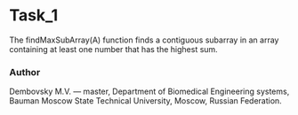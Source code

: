 # Task_1
The findMaxSubArray(A) function finds a contiguous subarray in an array containing at least one number that has the highest sum.
### Author
Dembovsky M.V. — master, Department of Biomedical Engineering systems, Bauman Moscow State Technical University, Moscow, Russian Federation.
